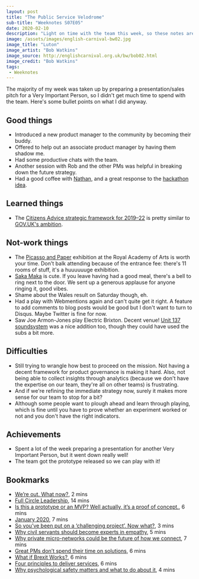 ```yaml
---
layout: post
title: "The Public Service Velodrome"
sub-title: "Weeknotes S07E05"
date: 2020-02-10
description: "Light on time with the team this week, so these notes are light on detail."
image: /assets/images/english-carnival-bw02.jpg
image_title: "Luton"
image_artist: "Bob Watkins"
image_source: http://englishcarnival.org.uk/bw/bob02.html
image_credit: "Bob Watkins"
tags:
 - Weeknotes
---
```


The majority of my week was taken up by preparing a presentation/sales pitch for a Very Important Person, so I didn't get much time to spend with the team. Here's some bullet points on what I did anyway.

## Good things

- Introduced a new product manager to the community by becoming their buddy. 
- Offered to help out an associate product manager by having them shadow me.
- Had some productive chats with the team.
- Another session with Rob and the other PMs was helpful in breaking down the future strategy.
- Had a good coffee with [Nathan](https://twitter.com/Na7hanGood), and a great response to the [hackathon idea](https://twitter.com/stevenjmesser/status/1224765502771355651).

## Learned things

- The [Citizens Advice strategic framework for 2019–22](https://www.citizensadvice.org.uk/about-us/future-of-advice-our-strategic-framework-2019-22/) is pretty similar to [GOV.UK's ambition](https://gds.blog.gov.uk/2019/11/05/transforming-gov-uk-the-future-of-digital-public-services/).

## Not-work things

- The [Picasso and Paper](https://www.royalacademy.org.uk/exhibition/picasso-and-paper) exhibition at the Royal Academy of Arts is worth your time. Don't balk attending because of the entrance fee: there's 11 rooms of stuff, it's a huuuuuuge exhibition.
- [Saka Maka](http://www.sakamaka.co.uk) is cute. If you leave having had a good meal, there's a bell to ring next to the door. We sent up a generous applause for anyone ringing it, good vibes.
- Shame about the Wales result on Saturday though, eh.
- Had a play with Webmentions again and can't quite get it right. A feature to add comments to blog posts would be good but I don't want to turn to Disqus. Maybe Twitter is fine for now.
- Saw Joe Armon-Jones play Electric Brixton. Decent venue! [Unit 137 soundsystem](https://www.unit137.com/2020/01/14/sound-system-culture-meets-uk-jazz/) was a nice addition too, though they could have used the subs a bit more.

## Difficulties

- Still trying to wrangle how best to proceed on the mission. Not having a decent framework for product governance is making it hard. Also, not being able to collect insights through analytics (because we don't have the expertise on our team, they're all on other teams) is frustrating.
- And if we're refining the immediate strategy now, surely it makes more sense for our team to stop for a bit?
- Although some people want to plough ahead and learn through playing, which is fine until you have to prove whether an experiment worked or not and you don't have the right indicators.

## Achievements

- Spent a lot of the week preparing a presentation for another Very Important Person, but it went down really well!
- The team got the prototype released so we can play with it!

## Bookmarks

- [We’re out. What now?](https://webdevlaw.uk/2020/02/01/were-out-what-now/), 2 mins
- [Full Circle Leadership](https://medium.com/enspiral-tales/beyond-dreamers-vs-doers-full-circle-leadership-869557da1248), 14 mins
- [Is this a prototype or an MVP? Well actually, it’s a proof of concept.](https://medium.com/ideachain/is-it-a-prototype-or-an-mvp-well-its-a-proof-of-concept-f8df5bb8940a), 6 mins
- [January 2020](https://adamlocker.github.io/my-wee-blog/monthnotes/nonsense/2020/02/04/january.html), 7 mins
- [So you’ve been put on a ‘challenging project’. Now what?](https://medium.com/@vickytnz/so-youve-been-put-on-a-challenging-project-now-what-396bc0ca03e9), 3 mins
- [Why civil servants should become experts in empathy](https://medium.com/@kcollingwood/why-civil-servants-should-become-experts-in-empathy-59c30507b3f6), 5 mins
- [Why private micro-networks could be the future of how we connect](https://www.technologyreview.com/s/615094/why-private-micro-networks-could-be-the-future-of-how-we-connect/), 7 mins
- [Great PMs don’t spend their time on solutions](https://www.intercom.com/blog/great-product-managers-dont-spend-time-on-solutions/), 6 mins
- [What if Brexit Works?](https://www.nytimes.com/2020/02/01/world/europe/brexit-britain.html), 6 mins
- [Four principles to deliver services](https://medium.com/@gemmarogers1/four-principles-to-deliver-services-6adc94dd9443), 6 mins
- [Why psychological safety matters and what to do about it](https://rework.withgoogle.com/blog/how-to-foster-psychological-safety/), 4 mins

